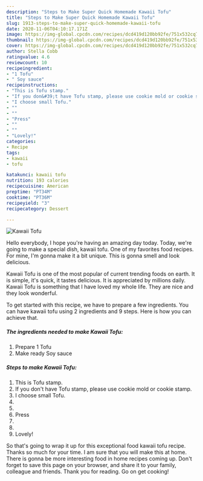 ```yaml
---
description: "Steps to Make Super Quick Homemade Kawaii Tofu"
title: "Steps to Make Super Quick Homemade Kawaii Tofu"
slug: 1913-steps-to-make-super-quick-homemade-kawaii-tofu
date: 2020-11-06T04:10:17.171Z
image: https://img-global.cpcdn.com/recipes/dcd419d120bb92fe/751x532cq70/kawaii-tofu-recipe-main-photo.jpg
thumbnail: https://img-global.cpcdn.com/recipes/dcd419d120bb92fe/751x532cq70/kawaii-tofu-recipe-main-photo.jpg
cover: https://img-global.cpcdn.com/recipes/dcd419d120bb92fe/751x532cq70/kawaii-tofu-recipe-main-photo.jpg
author: Stella Cobb
ratingvalue: 4.6
reviewcount: 10
recipeingredient:
- "1 Tofu"
- " Soy sauce"
recipeinstructions:
- "This is Tofu stamp."
- "If you don&#39;t have Tofu stamp, please use cookie mold or cookie stamp."
- "I choose small Tofu."
- ""
- ""
- "Press"
- ""
- ""
- "Lovely!"
categories:
- Recipe
tags:
- kawaii
- tofu

katakunci: kawaii tofu 
nutrition: 193 calories
recipecuisine: American
preptime: "PT34M"
cooktime: "PT36M"
recipeyield: "3"
recipecategory: Dessert

---
```



![Kawaii Tofu](https://img-global.cpcdn.com/recipes/dcd419d120bb92fe/751x532cq70/kawaii-tofu-recipe-main-photo.jpg)

Hello everybody, I hope you're having an amazing day today. Today, we're going to make a special dish, kawaii tofu. One of my favorites food recipes. For mine, I'm gonna make it a bit unique. This is gonna smell and look delicious.

Kawaii Tofu is one of the most popular of current trending foods on earth. It is simple, it's quick, it tastes delicious. It is appreciated by millions daily. Kawaii Tofu is something that I have loved my whole life. They are nice and they look wonderful.




To get started with this recipe, we have to prepare a few ingredients. You can have kawaii tofu using 2 ingredients and 9 steps. Here is how you can achieve that.

<!--inarticleads1-->

##### The ingredients needed to make Kawaii Tofu:

1. Prepare 1 Tofu
1. Make ready  Soy sauce




<!--inarticleads2-->

##### Steps to make Kawaii Tofu:

1. This is Tofu stamp.
1. If you don&#39;t have Tofu stamp, please use cookie mold or cookie stamp.
1. I choose small Tofu.
1. 
1. 
1. Press
1. 
1. 
1. Lovely!




So that's going to wrap it up for this exceptional food kawaii tofu recipe. Thanks so much for your time. I am sure that you will make this at home. There is gonna be more interesting food in home recipes coming up. Don't forget to save this page on your browser, and share it to your family, colleague and friends. Thank you for reading. Go on get cooking!

